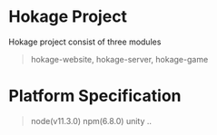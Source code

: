 # Hokage Project
Hokage project consist of three modules

> hokage-website,
> hokage-server,
> hokage-game

# Platform Specification

> node(v11.3.0)
> npm(6.8.0)
> unity
> ..
